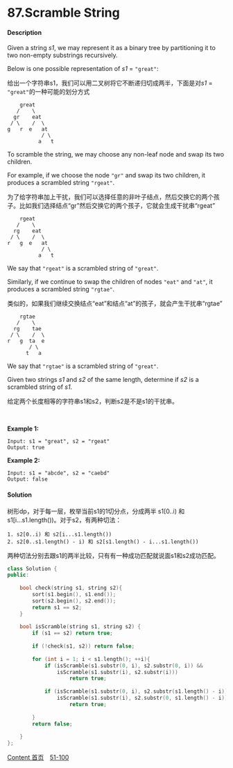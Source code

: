 # 87.Scramble String

#### Description

Given a string *s1*, we may represent it as a binary tree by partitioning it to two non-empty substrings recursively.

Below is one possible representation of *s1* = `"great"`:

给出一个字符串s1，我们可以用二叉树将它不断递归切成两半，下面是对*s1* = `"great"`的一种可能的划分方式

```
    great
   /    \
  gr    eat
 / \    /  \
g   r  e   at
           / \
          a   t
```

To scramble the string, we may choose any non-leaf node and swap its two children.

For example, if we choose the node `"gr"` and swap its two children, it produces a scrambled string `"rgeat"`.

为了给字符串加上干扰，我们可以选择任意的非叶子结点，然后交换它的两个孩子。比如我们选择结点“gr”然后交换它的两个孩子，它就会生成干扰串“rgeat”

```
    rgeat
   /    \
  rg    eat
 / \    /  \
r   g  e   at
           / \
          a   t
```

We say that `"rgeat"` is a scrambled string of `"great"`.

Similarly, if we continue to swap the children of nodes `"eat"` and `"at"`, it produces a scrambled string `"rgtae"`.

类似的，如果我们继续交换结点“eat”和结点“at”的孩子，就会产生干扰串“rgtae”

```
    rgtae
   /    \
  rg    tae
 / \    /  \
r   g  ta  e
       / \
      t   a
```

We say that `"rgtae"` is a scrambled string of `"great"`.

Given two strings *s1* and *s2* of the same length, determine if *s2* is a scrambled string of *s1*.

给定两个长度相等的字符串s1和s2，判断s2是不是s1的干扰串。

<br>

**Example 1:**

```
Input: s1 = "great", s2 = "rgeat"
Output: true
```

**Example 2:**

```
Input: s1 = "abcde", s2 = "caebd"
Output: false
```



#### Solution

树形dp，对于每一层，枚举当前s1的1切分点，分成两半 s1[0..i) 和 s1[i...s1.length())。对于s2，有两种切法：

 	1. s2[0..i) 和 s2[i...s1.length())
 	2. s2[0..s1.length() - i) 和 s2[s1.length() - i...s1.length())

两种切法分别去跟s1的两半比较，只有有一种成功匹配就说面s1和s2成功匹配。


```c++
class Solution {
public:
    
    bool check(string s1, string s2){
        sort(s1.begin(), s1.end());
        sort(s2.begin(), s2.end());
        return s1 == s2;
    }
    
    bool isScramble(string s1, string s2) {
        if (s1 == s2) return true;
        
        if (!check(s1, s2)) return false;
        
        for (int i = 1; i < s1.length(); ++i){
            if (isScramble(s1.substr(0, i), s2.substr(0, i)) &&
                isScramble(s1.substr(i), s2.substr(i))) 
                    return true;
            
            if (isScramble(s1.substr(0, i), s2.substr(s1.length() - i)) &&
                isScramble(s1.substr(i), s2.substr(0, s1.length() - i)) )
                    return true;
            
        }
        return false;
         
    }
};
```



[Content   首页](../README.md)&emsp;[51-100](../51-100.md)


